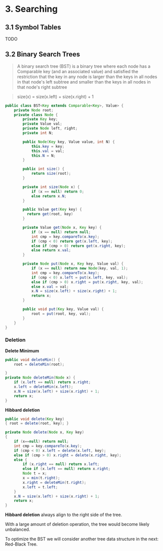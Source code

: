 # 3. Searching


## 3.1 Symbol Tables

TODO

## 3.2 Binary Search Trees

> A binary search tree (BST) is a binary tree where each node has a Comparable key (and an associated value) and satisfied the restriction that the key in any node is larger than the keys in all nodes in that node's left subtree and smaller than the keys in all nodes in that node's right subtree

> size(x) = size(x.left) + size(x.right) + 1

```java
public class BST<Key extends Comparable<Key>, Value> {
    private Node root;
    private class Node {
        private Key key;
        private Value val;
        private Node left, right;
        private int N;

        public Node(Key key, Value value, int N) {
            this.key = key;
            this.val = val;
            this.N = N;
        }

        public int size() {
            return size(root);
        }

        private int size(Node x) {
            if (x == null) return 0;
            else return x.N;
        }

        public Value get(Key key) {
          return get(root, key)
        }

        private Value get(Node x, Key key) {
            if (x == null) return null;
            int cmp = key.compareTo(x.key);
            if (cmp < 0) return get(x.left, key);
            else if (cmp > 0) return get(x.right, key);
            else return x.val;
        }

        private Node put(Node x, Key key, Value val) {
            if (x == null) return new Node(key, val, 1);
            int cmp = key.compareTo(x.key);
            if (cmp < 0) x.left = put(x.left, key, val);
            else if (cmp > 0) x.right = put(x.right, key, val);
            else x.val = val;
            x.N = size(x.left) + size(x.right) + 1;
            return x;
        }

        public void put(Key key, Value val) {
            root = put(root, key, val);
        }
    }
}
```

### Deletion

**Delete Minimum**

```java
public void deleteMin() {
    root = deleteMin(root);

}
private Node deleteMin(Node x) {
    if (x.left == null) return x.right;
    x.left = deleteMin(x.left);
    x.N = size(x.left) + size(x.right) + 1;
    return x;
}
```

**Hibbard deletion**

```java
public void delete(Key key)
{ root = delete(root, key); }

private Node delete(Node x, Key key)
{
    if (x==null) return null;
    int cmp = key.compareTo(x.key);
    if (cmp < 0) x.left = delete(x.left, key);
    else if (cmp > 0) x.right = delete(x.right, key);
    else {
        if (x.right == null) return x.left;
        else if (x.left == null) return x.right;
        Node t = x;
        x = min(t.right);
        x.right = deleteMin(t.right);
        x.left = t.left;
    }
    x.N = size(x.left) + size(x.right) + 1;
    return x;
}
```

**Hibbard deletion** always align to the right side of the tree.

With a large amount of deletion operation, the tree would become likely unbalanced.

To optimize the BST we will consider another tree data structure in the next: Red-Black Tree.
